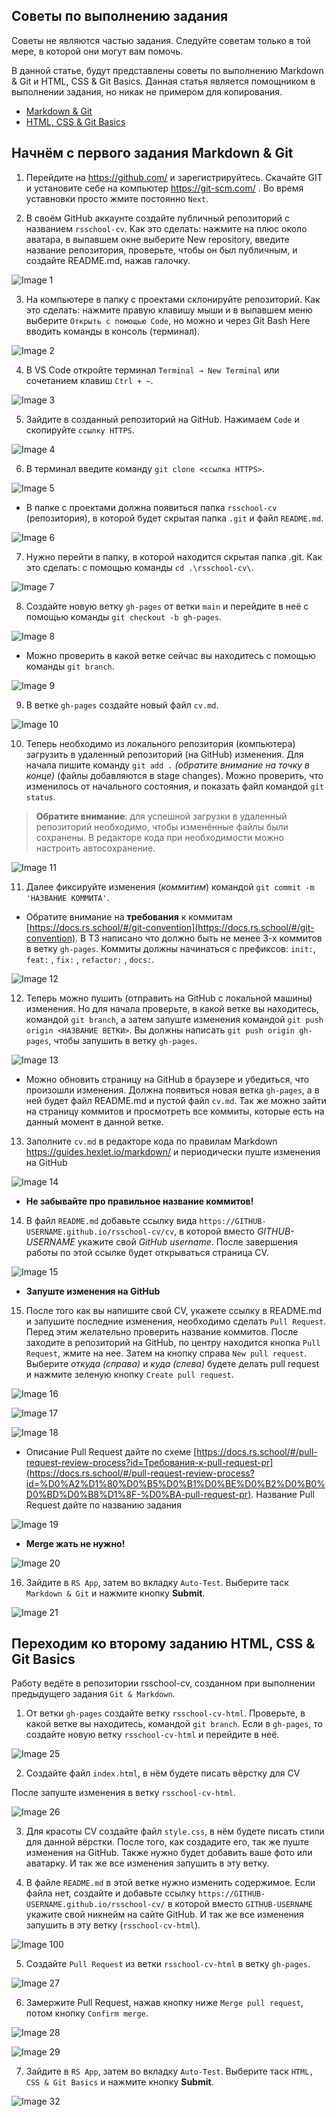 ## Советы по выполнению задания
Советы не являются частью задания. Следуйте советам только в той мере, в которой они могут вам помочь. 

В данной статье, будут представлены советы по выполнению Markdown & Git и HTML, CSS & Git Basics. Данная статья является помощником в выполнении задания, но никак не примером для копирования.
- [Markdown & Git](git-markdown.md)
- [HTML, CSS & Git Basics](html-css-git.md)

## Начнём с первого задания Markdown & Git

1. Перейдите на https://github.com/ и зарегистрируйтесь. Скачайте GIT и установите себе на компьютер https://git-scm.com/ . Во время уставновки просто жмите постоянно `Next`.

2. В своём GitHub аккаунте создайте публичный репозиторий с названием `rsschool-cv`.
Как это сделать: нажмите на плюс около аватара, в выпавшем окне выберите New repository, введите название репозитория, проверьте, чтобы он был публичным, и создайте README.md, нажав галочку.

![Image 1](https://i.ibb.co/2ZjkXSJ/image.png)

3. На компьютере в папку с проектами склонируйте репозиторий. 
Как это сделать: нажмите правую клавишу мыши и в выпавшем меню выберите `Открыть с помощью Code`, но можно и через Git Bash Here вводить команды в консоль (терминал).

![Image 2](https://i.ibb.co/TmdL7HH/image.png)

4. В VS Code откройте терминал `Terminal → New Terminal` или сочетанием клавиш `Ctrl + ~`.

![Image 3](https://i.ibb.co/NShcJ68/image.png)

5. Зайдите в созданный репозиторий на GitHub. Нажимаем `Code` и скопируйте `ссылку HTTPS`.

![Image 4](https://i.ibb.co/37yVsvR/image.png)

6. В терминал введите команду `git clone <ссылка HTTPS>`.

![Image 5](https://i.ibb.co/wr6Hgh5/image.png)

- В папке с проектами должна появиться папка `rsschool-cv` (репозитория), в которой будет скрытая папка `.git` и файл `README.md`.

![Image 6](https://i.ibb.co/vYF8NKB/image.png)

7. Нужно перейти в папку, в которой находится скрытая папка .git. 
Как это сделать: с помощью команды `cd .\rsschool-cv\`.

![Image 7](https://i.ibb.co/h7g2CTc/image.png)

8. Создайте новую ветку `gh-pages` от ветки `main` и перейдите в неё с помощью команды `git checkout -b gh-pages`.

![Image 8](https://i.ibb.co/6WVpC6z/image.png)

- Можно проверить в какой ветке сейчас вы находитесь с помощью команды `git branch`.

![Image 9](https://i.ibb.co/znnfXDF/image.png)

9. В ветке `gh-pages` создайте новый файл `cv.md`. 

![Image 10](https://i.ibb.co/f02k32N/image.png)

10. Теперь необходимо из локального репозитория (компьютера) загрузить в удаленный репозиторий (на GitHub) изменения. Для начала пишите команду `git add .` _(обратите внимание на точку в конце)_ (файлы добавляются в stage changes). Можно проверить, что изменилось от начального состояния, и показать файл командой `git status`.
> **Обратите внимание**: для успешной загрузки в удаленный репозиторий необходимо, чтобы изменённые файлы были сохранены. В редакторе кода при необходимости можно настроить автосохранение.

![Image 11](https://i.ibb.co/K9Dk0rg/image.png)

11. Далее фиксируйте изменения (*коммитим*) командой `git commit -m 'НАЗВАНИЕ КОММИТА'`.
- Обратите внимание на **требования** к коммитам [https://docs.rs.school/#/git-convention](https://docs.rs.school/#/git-convention). В ТЗ написано что должно быть не менее 3-х коммитов в ветку `gh-pages`. Коммиты должны начинаться с префиксов: `init:`, `feat:` , `fix:` , `refactor:` , `docs:`.

![Image 12](https://i.ibb.co/yWLXJM4/image.png)

12. Теперь можно пушить (отправить на GitHub с локальной машины) изменения. Но для начала проверьте, в какой ветке вы находитесь, командой `git branch`, а затем запуште изменения командой `git push origin <НАЗВАНИЕ ВЕТКИ>`. Вы должны написать `git push origin gh-pages`, чтобы запушить в ветку `gh-pages`.

![Image 13](https://i.ibb.co/bQzrF0C/image.png)

- Можно обновить страницу на GitHub в браузере и убедиться, что произошли изменения. Должна появиться новая ветка `gh-pages`, а в ней будет файл README.md и пустой файл `cv.md`. Так же можно зайти на страницу коммитов и просмотреть все коммиты, которые есть на данный момент в данной ветке. 

13. Заполните `cv.md` в редакторе кода по правилам Markdown https://guides.hexlet.io/markdown/ и периодически пуште изменения на GitHub

![Image 14](https://i.ibb.co/N2XZ1sj/image.png)

- **Не забывайте про правильное название коммитов!**

14. В файл `README.md` добавьте ссылку вида `https://GITHUB-USERNAME.github.io/rsschool-cv/cv`, в которой вместо *GITHUB-USERNAME* укажите свой *GitHub username*. После завершения работы по этой ссылке будет открываться страница CV.

![Image 15](https://i.ibb.co/gJmDFxF/image.png)

- **Запуште изменения на GitHub**

15. После того как вы напишите свой CV, укажете ссылку в README.md и запушите последние изменения, необходимо сделать `Pull Request`. Перед этим желательно проверить название коммитов. После заходите в репозиторий на GitHub, по центру находится кнопка `Pull Request`, жмите на нее. Затем на кнопку справа `New pull request`. Выберите *откуда (справа)* и *куда (слева)* будете делать pull request и нажмите зеленую кнопку `Create pull request`.

![Image 16](https://i.ibb.co/C1k1FqH/image.png)

![Image 17](https://i.ibb.co/xL7Ny67/image.png)

![Image 18](https://i.ibb.co/phRt9rB/image.png)

- Описание Pull Request дайте по схеме [https://docs.rs.school/#/pull-request-review-process?id=Требования-к-pull-request-pr](https://docs.rs.school/#/pull-request-review-process?id=%D0%A2%D1%80%D0%B5%D0%B1%D0%BE%D0%B2%D0%B0%D0%BD%D0%B8%D1%8F-%D0%BA-pull-request-pr). Название Pull Request дайте по названию задания

![Image 19](https://i.ibb.co/s5wnrSd/image.png)

- **Merge жать не нужно!**

![Image 20](https://i.ibb.co/mhSqNtb/image.png)

16. Зайдите в `RS App`, затем во вкладку `Auto-Test`. Выберите таск `Markdown & Git` и нажмите кнопку **Submit**.

![Image 21](https://i.ibb.co/rx18n8z/image.png)

## Переходим ко второму заданию HTML, CSS & Git Basics

Работу ведёте в репозитории rsschool-cv, созданном при выполнении предыдущего задания `Git & Markdown`.

1. От ветки `gh-pages` создайте ветку `rsschool-cv-html`. Проверьте, в какой ветке вы находитесь, командой `git branch`. Eсли в `gh-pages`, то создайте новую ветку `rsschool-cv-html` и перейдите в неё.

![Image 25](https://i.ibb.co/mzJ0V8Z/image.png)

2. Создайте файл `index.html`, в нём будете писать вёрстку для CV

После запуште изменения в ветку `rsschool-cv-html`.

![Image 26](https://i.ibb.co/rZpMP9Y/image.png)

3. Для красоты CV создайте файл `style.css`, в нём будете писать стили для данной вёрстки. После того, как создадите его, так же пуште изменения на GitHub. Также нужно будет добавить ваше фото или аватарку. И так же все изменения запушить в эту ветку.

4. В файле `README.md` в этой ветке нужно изменить содержимое. Если файла нет, создайте и добавьте ссылку `https://GITHUB-USERNAME.github.io/rsschool-cv/` в которой вместо `GITHUB-USERNAME` укажите свой никнейм на сайте GitHub. И так же все изменения запушить в эту ветку (`rsschool-cv-html`).

![Image 100](https://i.ibb.co/T8BhmwN/image.png)

5. Создайте `Pull Request` из ветки `rsschool-cv-html` в ветку `gh-pages`.

![Image 27](https://i.ibb.co/dfxdbsW/image.png)

6. Замержите Pull Request, нажав кнопку ниже `Merge pull request`, потом кнопку `Confirm merge`.

![Image 28](https://i.ibb.co/cX9rF2z/image.png)

![Image 29](https://i.ibb.co/R4qP0v8/image.png)

7. Зайдите в `RS App`, затем во вкладку `Auto-Test`. Выберите таск `HTML, CSS & Git Basics` и нажмите кнопку **Submit**.

![Image 32](https://i.ibb.co/x1XwQrD/image.png)
